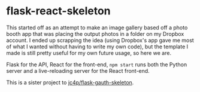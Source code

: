 # flask-react-skeleton

This started off as an attempt to make an image gallery based off a photo booth app that was placing the output photos in a folder on my Dropbox account. I ended up scrapping the idea (using Dropbox's app gave me most of what I wanted without having to write my own code), but the template I made is still pretty useful for my own future usage, so here we are.

Flask for the API, React for the front-end, `npm start` runs both the Python server and a live-reloading server for the React front-end.

This is a sister project to [jc4p/flask-gauth-skeleton](https://github.com/jc4p/flask-gauth-skeleton).
